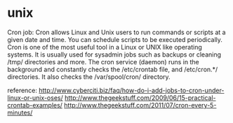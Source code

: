 # unix

Cron job:
Cron allows Linux and Unix users to run commands or scripts at a given date and time. You can schedule scripts to be executed periodically. Cron is one of the most useful tool in a Linux or UNIX like operating systems. It is usually used for sysadmin jobs such as backups or cleaning /tmp/ directories and more. The cron service (daemon) runs in the background and constantly checks the /etc/crontab file, and /etc/cron.*/ directories. It also checks the /var/spool/cron/ directory.

reference:
http://www.cyberciti.biz/faq/how-do-i-add-jobs-to-cron-under-linux-or-unix-oses/ 
http://www.thegeekstuff.com/2009/06/15-practical-crontab-examples/ 
http://www.thegeekstuff.com/2011/07/cron-every-5-minutes/
